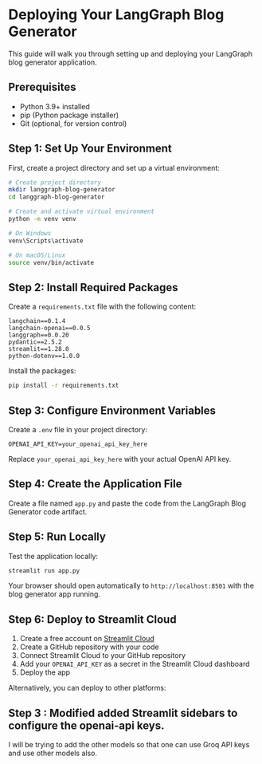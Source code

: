 # Deploying Your LangGraph Blog Generator

This guide will walk you through setting up and deploying your LangGraph blog generator application.

## Prerequisites

- Python 3.9+ installed
- pip (Python package installer)
- Git (optional, for version control)

## Step 1: Set Up Your Environment

First, create a project directory and set up a virtual environment:

```bash
# Create project directory
mkdir langgraph-blog-generator
cd langgraph-blog-generator

# Create and activate virtual environment
python -m venv venv

# On Windows
venv\Scripts\activate

# On macOS/Linux
source venv/bin/activate
```

## Step 2: Install Required Packages

Create a `requirements.txt` file with the following content:

```
langchain==0.1.4
langchain-openai==0.0.5
langgraph==0.0.20
pydantic==2.5.2
streamlit==1.28.0
python-dotenv==1.0.0
```

Install the packages:

```bash
pip install -r requirements.txt
```

## Step 3: Configure Environment Variables

Create a `.env` file in your project directory:

```
OPENAI_API_KEY=your_openai_api_key_here
```

Replace `your_openai_api_key_here` with your actual OpenAI API key.

## Step 4: Create the Application File

Create a file named `app.py` and paste the code from the LangGraph Blog Generator code artifact.

## Step 5: Run Locally

Test the application locally:

```bash
streamlit run app.py
```

Your browser should open automatically to `http://localhost:8501` with the blog generator app running.

## Step 6: Deploy to Streamlit Cloud

1. Create a free account on [Streamlit Cloud](https://streamlit.io/cloud)
2. Create a GitHub repository with your code
3. Connect Streamlit Cloud to your GitHub repository
4. Add your `OPENAI_API_KEY` as a secret in the Streamlit Cloud dashboard
5. Deploy the app

Alternatively, you can deploy to other platforms:

## Step 3 : Modified added Streamlit sidebars to configure the openai-api keys.

I will be trying to add the other models so that one can use Groq API keys and use other models also.
